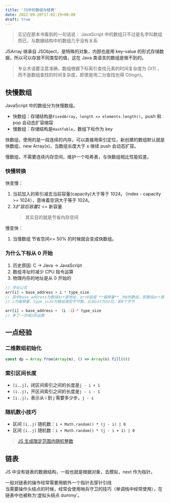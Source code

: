 ```yaml
---
title: 'JS中的数组与链表'
date: 2022-09-20T17:02:29+08:00
draft: true
---
```


> 忘记在那本书看到的一句话说：
> JavaScript 中的数组只不过是名字叫数组而已，与数据结构中的数组几乎没有关系

JSArray 继承自 JSObject，是特殊的对象，内部也是用 key-value 的形式存储数据，所以可以存放不同类型的值，这在 Java 类语言的数组是做不到的。

> 专业术语要注意准确，数组根据下标索引查找元素的时间复杂度为 O(1) ，而不是数组查找的时间复杂度，即使是用二分查找也得 O(logn)。

## 快慢数组

JavaScript 中的数组分为快慢数组。

- 快数组：存储结构是`FixedArray`，`length <= elements.length()`，push 和 pop 会动态扩容缩容
- 慢数组：存储结构是`HashTable`，数组下标作为 key

快数组，使用的是一段连续的内存，可以直接用索引定位，新创建的数组默认就是快数组，new Array(x)，当数组长度大于 x 继续 push 会动态扩容。

慢数组，不需要连续内存空间，维护一个哈希表，与快数组相比性能较差。

### 快慢转换

快变慢：

1. 当前加入的索引减去当前容量(capacity)大于等于 1024。（index - capacity >= 1024），意味着空洞大于等于 1024。
2. 3*扩容后容量*2 <= 新容量
   > 其实目的就是节省内存空间

慢变快：

1. 当慢数组 节省空间<= 50% 的时候就会变成快数组。

### 为什么下标从 0 开始

1. 历史原因: C -> Java -> JavaScript
2. 数组寻址时减少 CPU 指令运算
3. 物理内存的地址是从 0 开始的

```js
// 寻址公式
arr[i] = base_address + i * type_size
// 其中base_address为数组arr首地址，arr0就是 **偏移量** 为0的数组，即数组arr首地址；
// i为偏移量，type_size为数组类型字节数，比如int为32位，即4个字节

arr[i] = base_address + （i -1）* type_size
// 多了一次减1的运算
```

## 一点经验

### 二维数组初始化

```js
const dp = Array.from(Array(m), () => Array(n).fill(0))
```

### 索引区间长度

- `[i..j]`，闭区间索引之间的长度是`j - i + 1`
- `(i..j)`，开区间索引之间的长度是`j - i - 1`
- `[i..j)`，表示从 i 到 j 需要多少步，`j - i`

### 随机数小技巧

- 区间 `[i..j)` 随机数：`i + Math.random() * (j - i) | 0`
- 区间 `[i..j]` 随机数：`i + Math.random() * (j - i + 1) | 0`

> [JS 生成限定范围内随机整数](https://www.cnblogs.com/f6056/p/13362504.html)

## 链表

JS 中没有链表的数据结构，一般也就是根据对象，去模拟，next 作为指针。

一般对链表的操作经常需要用额外一个指针去穿针引线  
当需要操作头结点的时候，经常会使用哨兵守卫的技巧（单调栈中经常使用），在链表中也被称为‘虚拟头结点 dummy’。
